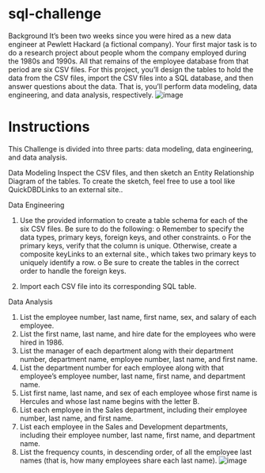 # sql-challenge
Background
It’s been two weeks since you were hired as a new data engineer at Pewlett Hackard (a fictional company). Your first major task is to do a research project about people whom the company employed during the 1980s and 1990s. All that remains of the employee database from that period are six CSV files.
For this project, you’ll design the tables to hold the data from the CSV files, import the CSV files into a SQL database, and then answer questions about the data. That is, you’ll perform data modeling, data engineering, and data analysis, respectively.
![image](https://github.com/bacanije/sql-challenge/assets/142119166/2f49fe78-3a76-4d1e-89a2-0038b9373ee4)

# Instructions

This Challenge is divided into three parts: data modeling, data engineering, and data analysis.

Data Modeling
Inspect the CSV files, and then sketch an Entity Relationship Diagram of the tables. To create the sketch, feel free to use a tool like QuickDBDLinks to an external site..

Data Engineering
1.	Use the provided information to create a table schema for each of the six CSV files. Be sure to do the following:
o	Remember to specify the data types, primary keys, foreign keys, and other constraints.
o	For the primary keys, verify that the column is unique. Otherwise, create a composite keyLinks to an external site., which takes two primary keys to uniquely identify a row.
o	Be sure to create the tables in the correct order to handle the foreign keys.

2.	Import each CSV file into its corresponding SQL table.
   
Data Analysis
1.	List the employee number, last name, first name, sex, and salary of each employee.
2.	List the first name, last name, and hire date for the employees who were hired in 1986.
3.	List the manager of each department along with their department number, department name, employee number, last name, and first name.
4.	List the department number for each employee along with that employee’s employee number, last name, first name, and department name.
5.	List first name, last name, and sex of each employee whose first name is Hercules and whose last name begins with the letter B.
6.	List each employee in the Sales department, including their employee number, last name, and first name.
7.	List each employee in the Sales and Development departments, including their employee number, last name, first name, and department name.
8.	List the frequency counts, in descending order, of all the employee last names (that is, how many employees share each last name).
![image](https://github.com/bacanije/sql-challenge/assets/142119166/1ef9c117-31b9-467f-8399-5e6f61b9603f)

